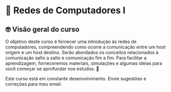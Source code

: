 # :wave: Redes de Computadores I

## 🤓 Visão geral do curso 

O objetivo deste curso é fornecer uma introdução às redes de computadores, compreendendo como ocorre a comunicação entre um host origem e um host destino. Serão abordados os conceitos relacionados à comunicação salto a salto e comunicação fim a fim. Para facilitar a aprendizagem, forneceremos materiais, simulações e algumas ideias para você começar se aprofundar nos estudos. 🚀

Este curso está em constante desenvolvimento. Envie sugestões e correções para meu email. 